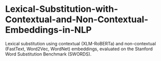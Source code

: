# Lexical-Substitution-with-Contextual-and-Non-Contextual-Embeddings-in-NLP
Lexical substitution using contextual (XLM-RoBERTa) and non-contextual (FastText, Word2Vec, WordNet) embeddings, evaluated on the Stanford Word Substitution Benchmark (SWORDS).
